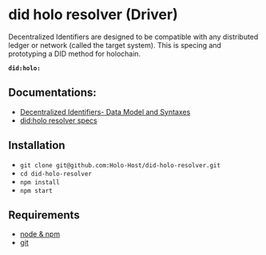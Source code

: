 # did holo resolver (Driver)

Decentralized Identifiers are designed to be compatible with any distributed ledger or network (called the target system). This is specing and prototyping a DID method for holochain.

**`did:holo:`**

## Documentations:
- [Decentralized Identifiers- Data Model and Syntaxes](https://w3c-ccg.github.io/did-spec/)
- [did:holo resolver specs](./doc/did_holo_spec.md)

## Installation

* `git clone git@github.com:Holo-Host/did-holo-resolver.git`
* `cd did-holo-resolver`
* `npm install`
* `npm start`

## Requirements

* [node & npm](https://nodejs.org/en/)
* [git](https://www.robinwieruch.de/git-essential-commands/)
